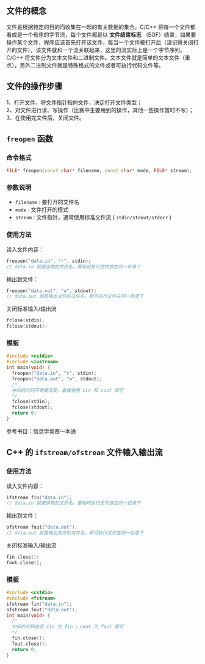 ## 文件的概念

文件是根据特定的目的而收集在一起的有关数据的集合。C/C++ 把每一个文件都看成是一个有序的字节流，每个文件都是以 **文件结束标志** （EOF）结束，如果要操作某个文件，程序应该首先打开该文件，每当一个文件被打开后（请记得关闭打开的文件），该文件就和一个流关联起来，这里的流实际上是一个字节序列。  
C/C++ 将文件分为文本文件和二进制文件。文本文件就是简单的文本文件（重点），另外二进制文件就是特殊格式的文件或者可执行代码文件等。

## 文件的操作步骤

1、打开文件，将文件指针指向文件，决定打开文件类型；  
2、对文件进行读、写操作（比赛中主要用到的操作，其他一些操作暂时不写）；  
3、在使用完文件后，关闭文件。

##  `freopen` 函数

### 命令格式

```cpp
FILE* freopen(const char* filename, const char* mode, FILE* stream);
```

### 参数说明

-    `filename` : 要打开的文件名
-    `mode` : 文件打开的模式
-    `stream` : 文件指针，通常使用标准文件流 ( `stdin/stdout/stderr` )

### 使用方法

读入文件内容：

```cpp
freopen("data.in", "r", stdin);
// data.in 就是读取的文件名，要和可执行文件放在同一目录下
```

输出到文件：

```cpp
freopen("data.out", "w", stdout);
// data.out 就是输出文件的文件名，和可执行文件在同一目录下
```

关闭标准输入/输出流

```cpp
fclose(stdin);
fclose(stdout);
```

### 模板

```cpp
#include <cstdio>
#include <iostream>
int main(void) {
  freopen("data.in", "r", stdin);
  freopen("data.out", "w", stdout);
  /*
  中间的代码不需要改变，直接使用 cin 和 cout 即可
  */
  fclose(stdin);
  fclose(stdout);
  return 0;
}
```

参考书目：信息学奥赛一本通

## C++ 的 `ifstream/ofstream` 文件输入输出流

### 使用方法

读入文件内容：

```cpp
ifstream fin("data.in");
// data.in 就是读取的文件名，要和可执行文件放在同一目录下
```

输出到文件：

```cpp
ofstream fout("data.out");
// data.out 就是输出文件的文件名，和可执行文件在同一目录下
```

关闭标准输入/输出流

```cpp
fin.close();
fout.close();
```

### 模板

```cpp
#include <cstdio>
#include <fstream>
ifstream fin("data.in");
ofstream fout("data.out");
int main(void) {
  /*
  中间的代码改变 cin 为 fin ，cout 为 fout 即可
  */
  fin.close();
  fout.close();
  return 0;
}
```
